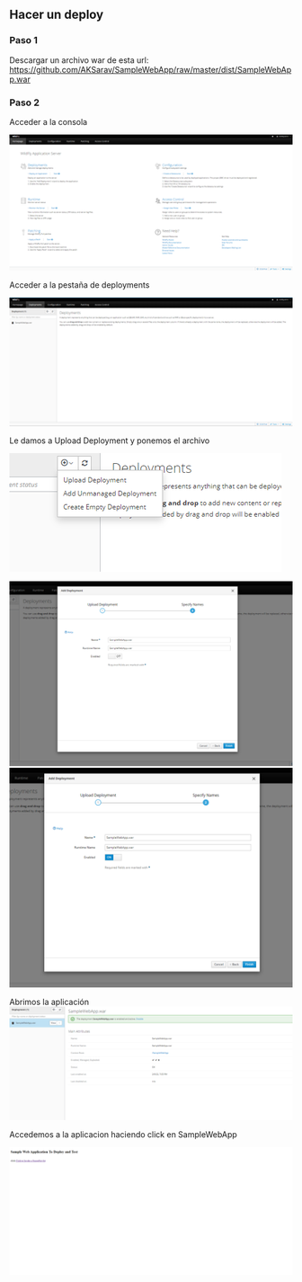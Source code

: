 ## Hacer un deploy

### Paso 1

Descargar un archivo war de esta url:
https://github.com/AKSarav/SampleWebApp/raw/master/dist/SampleWebApp.war

### Paso 2
Acceder a la consola

![console image](2/1.png)

Acceder a la pestaña de deployments

![console image](2/2.png)

Le damos a Upload Deployment y ponemos el archivo

![console image](2/3.png)

![console image](2/4.png)
![console image](2/5.png)

Abrimos la aplicación
![console image](2/6.png)

Accedemos a la aplicacion haciendo click en SampleWebApp

![console image](2/7.png)
